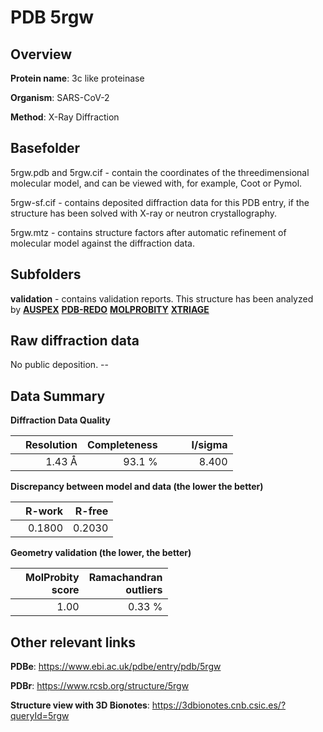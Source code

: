 # PDB 5rgw

## Overview

**Protein name**: 3c like proteinase

**Organism**: SARS-CoV-2

**Method**: X-Ray Diffraction

## Basefolder

5rgw.pdb and 5rgw.cif - contain the coordinates of the threedimensional molecular model, and can be viewed with, for example, Coot or Pymol.

5rgw-sf.cif - contains deposited diffraction data for this PDB entry, if the structure has been solved with X-ray or neutron crystallography.

5rgw.mtz - contains structure factors after automatic refinement of molecular model against the diffraction data.

## Subfolders





**validation** - contains validation reports. This structure has been analyzed by [**AUSPEX**](https://github.com/thorn-lab/coronavirus_structural_task_force/tree/master/pdb/3c_like_proteinase/SARS-CoV-2/5rgw/validation/auspex) [**PDB-REDO**](https://github.com/thorn-lab/coronavirus_structural_task_force/tree/master/pdb/3c_like_proteinase/SARS-CoV-2/5rgw/validation/pdb-redo) [**MOLPROBITY**](https://github.com/thorn-lab/coronavirus_structural_task_force/tree/master/pdb/3c_like_proteinase/SARS-CoV-2/5rgw/validation/molprobity) [**XTRIAGE**](https://github.com/thorn-lab/coronavirus_structural_task_force/blob/master/pdb/3c_like_proteinase/SARS-CoV-2/5rgw/validation/Xtriage_output.log) 

## Raw diffraction data

No public deposition. --<br> 

## Data Summary
**Diffraction Data Quality**

|   | Resolution | Completeness| I/sigma |
|---|-------------:|----------------:|--------------:|
|   |1.43 Å|93.1  %|<img width=50/>8.400|

**Discrepancy between model and data (the lower the better)**

|   | **R-work**| **R-free**   
|---|-------------:|----------------:|           
||  0.1800|  0.2030|

**Geometry validation (the lower, the better)**

|   |**MolProbity<br>score**| **Ramachandran<br>outliers** 
|---|-------------:|----------------:|
||  1.00|  0.33 %|

 

 



## Other relevant links 
**PDBe**:  https://www.ebi.ac.uk/pdbe/entry/pdb/5rgw
 
**PDBr**: https://www.rcsb.org/structure/5rgw 

**Structure view with 3D Bionotes**: https://3dbionotes.cnb.csic.es/?queryId=5rgw


